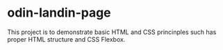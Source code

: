 # odin-landin-page

This project is to demonstrate basic HTML and CSS princinples such has proper HTML structure and CSS Flexbox. 